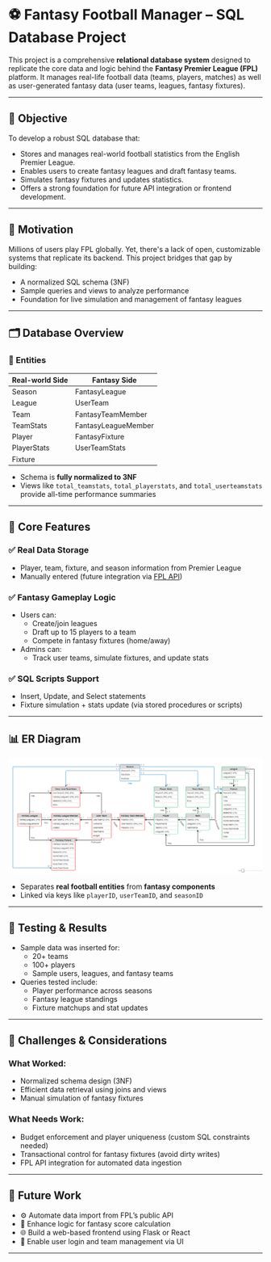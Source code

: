 # ⚽ Fantasy Football Manager – SQL Database Project

This project is a comprehensive **relational database system** designed to replicate the core data and logic behind the **Fantasy Premier League (FPL)** platform. It manages real-life football data (teams, players, matches) as well as user-generated fantasy data (user teams, leagues, fantasy fixtures).

---

## 🎯 Objective

To develop a robust SQL database that:

- Stores and manages real-world football statistics from the English Premier League.
- Enables users to create fantasy leagues and draft fantasy teams.
- Simulates fantasy fixtures and updates statistics.
- Offers a strong foundation for future API integration or frontend development.

---

## 🧠 Motivation

Millions of users play FPL globally. Yet, there's a lack of open, customizable systems that replicate its backend. This project bridges that gap by building:

- A normalized SQL schema (3NF)
- Sample queries and views to analyze performance
- Foundation for live simulation and management of fantasy leagues

---

## 🗂️ Database Overview

### 👥 Entities
| Real-world Side     | Fantasy Side              |
|---------------------|---------------------------|
| Season              | FantasyLeague             |
| League              | UserTeam                  |
| Team                | FantasyTeamMember         |
| TeamStats           | FantasyLeagueMember       |
| Player              | FantasyFixture            |
| PlayerStats         | UserTeamStats             |
| Fixture             |                           |

- Schema is **fully normalized to 3NF**
- Views like `total_teamstats`, `total_playerstats`, and `total_userteamstats` provide all-time performance summaries

---

## 🔧 Core Features

### ✅ Real Data Storage
- Player, team, fixture, and season information from Premier League
- Manually entered (future integration via [FPL API](https://fantasy.premierleague.com))

### ✅ Fantasy Gameplay Logic
- Users can:
  - Create/join leagues
  - Draft up to 15 players to a team
  - Compete in fantasy fixtures (home/away)
- Admins can:
  - Track user teams, simulate fixtures, and update stats

### ✅ SQL Scripts Support
- Insert, Update, and Select statements
- Fixture simulation + stats update (via stored procedures or scripts)

---

## 📊 ER Diagram

![ER Diagram](FPL_ER_Diagram.png)

- Separates **real football entities** from **fantasy components**
- Linked via keys like `playerID`, `userTeamID`, and `seasonID`

---

## 🧪 Testing & Results

- Sample data was inserted for:
  - 20+ teams
  - 100+ players
  - Sample users, leagues, and fantasy teams
- Queries tested include:
  - Player performance across seasons
  - Fantasy league standings
  - Fixture matchups and stat updates

---

## 🚧 Challenges & Considerations

### What Worked:
- Normalized schema design (3NF)
- Efficient data retrieval using joins and views
- Manual simulation of fantasy fixtures

### What Needs Work:
- Budget enforcement and player uniqueness (custom SQL constraints needed)
- Transactional control for fantasy fixtures (avoid dirty writes)
- FPL API integration for automated data ingestion

---

## 🚀 Future Work

- ⚙️ Automate data import from FPL’s public API
- 🧠 Enhance logic for fantasy score calculation
- 🌐 Build a web-based frontend using Flask or React
- 📱 Enable user login and team management via UI

---

#
